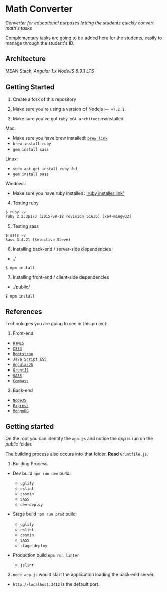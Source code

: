 # Math Converter
*Converter for educational purposes letting the students quickly convert math's tasks*

Complementary tasks are going to be added here for the students, easily to manage through the student's ID.

## Architecture

MEAN Stack, *Angular 1.x* *NodeJS 8.9.1 LTS*

## Getting Started

1. Create a fork of this repository

2. Make sure you're using a version of Nodejs `>= v7.2.1`.

2. Make sure you've got `ruby x64 architecture`installed.

Mac:

 * Make sure you have brew installed: [`brew link`](https://www.w3.org/TR/html5/)
 * `brew install ruby`
 * `gem install sass`

Linux: 
       
 * `sudo apt-get install ruby-ful`
 * `gem install sass`

Windows:

 * Make sure you have ruby installed: ['ruby installer link'](https://rubyinstaller.org/) 

4. Testing ruby

```
$ ruby -v
ruby 2.2.3p173 (2015-08-18 revision 51636) [x64-mingw32]
```

5. Testing sass

```
$ sass -v
Sass 3.4.21 (Selective Steve)
```

6. Installing back-end / server-side dependencies

 * ./

```
$ npm install
``` 

7. Installing front-end / client-side dependencies

 * ./public/

```
$ npm install
``` 

## References

Technologies you are going to see in this project:

1. Front-end

 * [`HTML5`](https://www.w3.org/TR/html5/)
 * [`CSS3`](https://www.w3.org/TR/css-syntax-3/)
 * [`Bootstrap`](http://getbootstrap.com/)
 * [`Java Script ES5`](https://www.w3.org/standards/webdesign/script)
 * [`AngularJS`](https://angularjs.org/)
 * [`GruntJS`](http://gruntjs.com/)
 * [`SASS`](http://sass-lang.com/)
 * [`Compass`](http://compass-style.org/)

2. Back-end

 * [`NodeJS`](https://nodejs.org/en/)
 * [`Express`](http://expressjs.com/)
 * [`MongoDB`](https://www.mongodb.org/)

## Getting started

On the root you can identify the `app.js` and notice the *app* is run on the *public* folder.

The building process also occurs into that folder. **Read** `Gruntfile.js`.

1. Building Process

  * Dev build `npm run dev` build:
    * `uglify`
    * `eslint`
    * `cssmin`
    * `SASS`
    * `dev-deploy`

  * Stage build `npm run prod` build:
    * `uglify`
    * `eslint`
    * `cssmin`
    * `SASS`
    * `stage-deploy`

  * Production build `npm run linter`   
    * `jslint`

3. `node app.js` would start the application loading the back-end server.        
  * `http://localhost:3412` is the default port.
